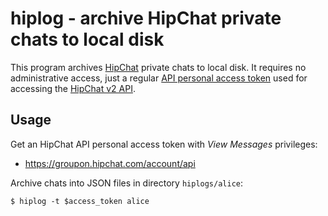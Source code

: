 hiplog - archive HipChat private chats to local disk
====================================================

This program archives [HipChat](https://www.hipchat.com/) private chats 
to local disk. It requires no administrative access, just a regular
[API personal access token](https://groupon.hipchat.com/account/api)
used for accessing the 
[HipChat v2 API](https://www.hipchat.com/docs/apiv2/).

Usage
-----

Get an HipChat API personal access token with *View Messages* privileges:

* https://groupon.hipchat.com/account/api

Archive chats into JSON files in directory `hiplogs/alice`:

    $ hiplog -t $access_token alice
